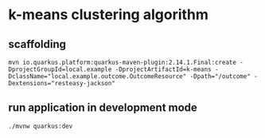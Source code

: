 # k-means clustering algorithm

## scaffolding

```shell
mvn io.quarkus.platform:quarkus-maven-plugin:2.14.1.Final:create -DprojectGroupId=local.example -DprojectArtifactId=k-means -DclassName="local.example.outcome.OutcomeResource" -Dpath="/outcome" -Dextensions="resteasy-jackson"
```

## run application in development mode

```shell
./mvnw quarkus:dev
```
